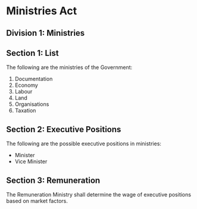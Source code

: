 # Ministries Act

## Division 1: Ministries

## Section 1: List

The following are the ministries of the Government:
1. Documentation
2. Economy
3. Labour
4. Land
5. Organisations
6. Taxation

## Section 2: Executive Positions

The following are the possible executive positions in ministries:
* Minister
* Vice Minister

## Section 3: Remuneration

The Remuneration Ministry shall determine the wage of executive positions based on market factors.
